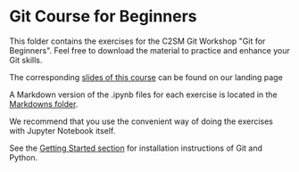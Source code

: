 # Git Course for Beginners
This folder contains the exercises for the C2SM Git Workshop "Git for Beginners".
Feel free to download the material to practice and enhance your Git skills.

The corresponding [slides of this course](https://c2sm.github.io/events/git_courses/) can be found on our landing page

A Markdown version of the .ipynb files for each exercise is located in the [Markdowns folder](Markdowns).

We recommend that you use the convenient way of doing the exercises with Jupyter Notebook itself.

See the [Getting Started section](https://github.com/C2SM/git-course/#getting-started) for installation instructions of Git and Python.
